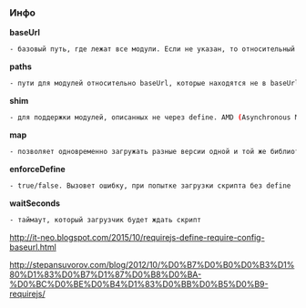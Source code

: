 ### Инфо

**baseUrl**
``` bash
- базовый путь, где лежат все модули. Если не указан, то относительный путь будет браться, начиная от расположения скрипта из data-main="scripts/main", а если и data-main не указан, то начиная от пути страницы, на которой подключается require.js
```
**paths**
``` bash
- пути для модулей относительно baseUrl, которые находятся не в baseUrl. Модули из baseUrl или из путей по умолчанию (путь расположения скрипта из data-main или самой страницы, если не указан baseUrl) указывать в paths не надо.
```
**shim**
``` bash
- для поддержки модулей, описанных не через define. AMD (Asynchronous Module Definition) - модули описанные через define. Здесь определяется, какие зависимости есть у не AMD-модуля и псевдоним, под которым его можно указывать в списке зависимостей AMD-модулей.
```
**map**
``` bash
- позволяет одновременно загружать разные версии одной и той же библиотеки. Правильно работает только для анонимных модулей, объявленных через define() Для разных версий jQuery настроить не удалось
```
**enforceDefine**
``` bash
- true/false. Вызовет ошибку, при попытке загрузки скрипта без define
```
**waitSeconds**
``` bash
- таймаут, который загрузчик будет ждать скрипт
```

http://it-neo.blogspot.com/2015/10/requirejs-define-require-config-baseurl.html

http://stepansuvorov.com/blog/2012/10/%D0%B7%D0%B0%D0%B3%D1%80%D1%83%D0%B7%D1%87%D0%B8%D0%BA-%D0%BC%D0%BE%D0%B4%D1%83%D0%BB%D0%B5%D0%B9-requirejs/

